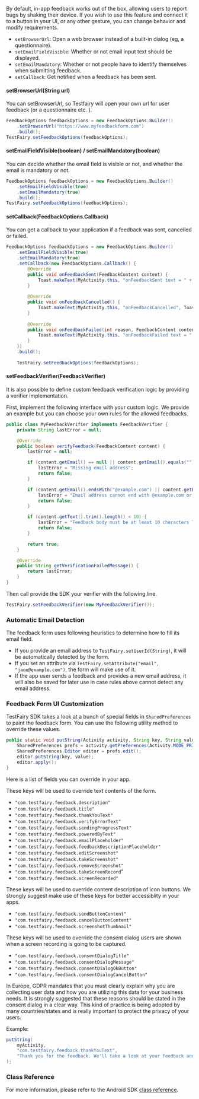 By default, in-app feedback works out of the box, allowing users to report bugs by shaking their device.
If you wish to use this feature and connect it to a button in your UI, or any other gesture, you can change behavior and modify requirements.

- `setBrowserUrl`: Open a web browser instead of a built-in dialog (eg, a questionnaire). 
- `setEmailFieldVisible`: Whether or not email input text should be displayed.
- `setEmailMandatory`: Whether or not people have to identify themselves when submitting feedback.
- `setCallback`: Get notified when a feedback has been sent.

#### setBrowserUrl(String url)

You can setBrowserUrl, so Testfairy will open your own url for user feedback (or a questionnaire etc. ).

```java
FeedbackOptions feedbackOptions = new FeedbackOptions.Builder()
	.setBrowserUrl("https://www.myfeedbackform.com")
	.build();
TestFairy.setFeedbackOptions(feedbackOptions);
```

#### setEmailFieldVisible(boolean) / setEmailMandatory(boolean)

You can decide whether the email field is visible or not, and whether the email is mandatory or not. 

```java
FeedbackOptions feedbackOptions = new FeedbackOptions.Builder()
	.setEmailFieldVisible(true)
	.setEmailMandatory(true)
	.build();
TestFairy.setFeedbackOptions(feedbackOptions);
```

#### setCallback(FeedbackOptions.Callback)

You can get a callback to your application if a feedback was sent, cancelled or failed.

```java
FeedbackOptions feedbackOptions = new FeedbackOptions.Builder()
	.setEmailFieldVisible(true)
	.setEmailMandatory(true)
	.setCallback(new FeedbackOptions.Callback() {
		@Override
		public void onFeedbackSent(FeedbackContent content) {
			Toast.makeText(MyActivity.this, "onFeedbackSent text = " + content.getEmail() + ", " + content.getText() , Toast.LENGTH_LONG).show();
		}
	
		@Override
		public void onFeedbackCancelled() {
			Toast.makeText(MyActivity.this, "onFeedbackCancelled", Toast.LENGTH_LONG).show();
		}
	
		@Override
		public void onFeedbackFailed(int reason, FeedbackContent content) {
			Toast.makeText(MyActivity.this, "onFeedbackFailed text = " + content.getEmail() + ", " + content.getText() , Toast.LENGTH_LONG).show();
		}
	})
	.build();
	
	TestFairy.setFeedbackOptions(feedbackOptions);
```

#### setFeedbackVerifier(FeedbackVerifier)

It is also possible to define custom feedback verification logic by providing a verifier implementation.

First, implement the following interface with your custom logic. We provide an example but you can choose your own rules for the allowed feedbacks.

```java
public class MyFeedbackVerifier implements FeedbackVerifier {
	private String lastError = null;

	@Override
	public boolean verifyFeedback(FeedbackContent content) {
		lastError = null;

		if (content.getEmail() == null || content.getEmail().equals("")) {
			lastError = "Missing email address";
			return false;
		}

		if (content.getEmail().endsWith("@example.com") || content.getEmail().endsWith("@gmail.com")) {
			lastError = "Email address cannot end with @example.com or @gmail.com";
			return false;
		}

		if (content.getText().trim().length() < 10) {
			lastError = "Feedback body must be at least 10 characters long, please write something..";
			return false;
		}

		return true;
	}

	@Override
	public String getVerificationFailedMessage() {
		return lastError;
	}
}
```

Then call provide the SDK your verifier with the following line.

```java
TestFairy.setFeedbackVerifier(new MyFeedbackVerifier());
```

### Automatic Email Detection

The feedback form uses following heuristics to determine how to fill its email field.

* If you provide an email address to `TestFairy.setUserId(String)`, it will be automatically detected by the form.
* If you set an attribute via `TestFairy.setAttribute("email", "jane@example.com")`, the form will make use of it.
* If the app user sends a feedback and provides a new email address, it will also be saved for later use in case rules above cannot detect any email address.

### Feedback Form UI Customization

TestFairy SDK takes a look at a bunch of special fields in `SharedPreferences` to paint the feedback form. You can use the following utility method to override these values.

```java
public static void putString(Activity activity, String key, String value) {
	SharedPreferences prefs = activity.getPreferences(Activity.MODE_PRIVATE);
	SharedPreferences.Editor editor = prefs.edit();
	editor.putString(key, value);
	editor.apply();
}
```

Here is a list of fields you can override in your app.

These keys will be used to override text contents of the form.
* `"com.testfairy.feedback.description"`
* `"com.testfairy.feedback.title"`
* `"com.testfairy.feedback.thankYouText"`
* `"com.testfairy.feedback.verifyErrorText"`
* `"com.testfairy.feedback.sendingProgressText"`
* `"com.testfairy.feedback.poweredByText"`
* `"com.testfairy.feedback.emailPlaceholder"`
* `"com.testfairy.feedback.feedbackDescriptionPlaceholder"`
* `"com.testfairy.feedback.editScreenshot"`
* `"com.testfairy.feedback.takeScreenshot"`
* `"com.testfairy.feedback.removeScreenshot"`
* `"com.testfairy.feedback.takeScreenRecord`"
* `"com.testfairy.feedback.screenRecorded"`

These keys will be used to override content description of icon buttons. We strongly suggest make use of these keys for better accessiblity in your apps.
* `"com.testfairy.feedback.sendButtonContent"`
* `"com.testfairy.feedback.cancelButtonContent"`
* `"com.testfairy.feedback.screenshotThumbnail"`

These keys will be used to override the consent dialog users are shown when a screen recording is going to be captured.
* `"com.testfairy.feedback.consentDialogTitle"`
* `"com.testfairy.feedback.consentDialogMessage"`
* `"com.testfairy.feedback.consentDialogOkButton"`
* `"com.testfairy.feedback.consentDialogCancelButton"`

In Europe, GDPR mandates that you must clearly explain why you are collecting user data and how you are utilizing this data for your business needs. It is strongly suggested that these reasons should be stated in the consent dialog in a clear way. This kind of practice is being adopted by many countries/states and is really important to protect the privacy of your users.

Example:

```java
putString(
    myActivity, 
    "com.testfairy.feedback.thankYouText", 
    "Thank you for the feedback. We'll take a look at your feedback and notify you shortly."
);
```

### Class Reference

For more information, please refer to the Android SDK [class reference](https://app.testfairy.com/reference/android/).

